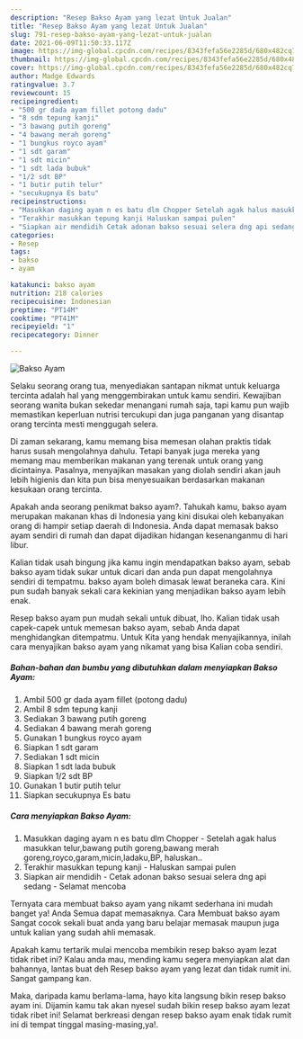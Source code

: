 ```yaml
---
description: "Resep Bakso Ayam yang lezat Untuk Jualan"
title: "Resep Bakso Ayam yang lezat Untuk Jualan"
slug: 791-resep-bakso-ayam-yang-lezat-untuk-jualan
date: 2021-06-09T11:50:33.117Z
image: https://img-global.cpcdn.com/recipes/8343fefa56e2285d/680x482cq70/bakso-ayam-foto-resep-utama.jpg
thumbnail: https://img-global.cpcdn.com/recipes/8343fefa56e2285d/680x482cq70/bakso-ayam-foto-resep-utama.jpg
cover: https://img-global.cpcdn.com/recipes/8343fefa56e2285d/680x482cq70/bakso-ayam-foto-resep-utama.jpg
author: Madge Edwards
ratingvalue: 3.7
reviewcount: 15
recipeingredient:
- "500 gr dada ayam fillet potong dadu"
- "8 sdm tepung kanji"
- "3 bawang putih goreng"
- "4 bawang merah goreng"
- "1 bungkus royco ayam"
- "1 sdt garam"
- "1 sdt micin"
- "1 sdt lada bubuk"
- "1/2 sdt BP"
- "1 butir putih telur"
- "secukupnya Es batu"
recipeinstructions:
- "Masukkan daging ayam n es batu dlm Chopper Setelah agak halus masukkan telur,bawang putih goreng,bawang merah goreng,royco,garam,micin,ladaku,BP, haluskan.."
- "Terakhir masukkan tepung kanji Haluskan sampai pulen"
- "Siapkan air mendidih Cetak adonan bakso sesuai selera dng api sedang Selamat mencoba"
categories:
- Resep
tags:
- bakso
- ayam

katakunci: bakso ayam 
nutrition: 218 calories
recipecuisine: Indonesian
preptime: "PT14M"
cooktime: "PT41M"
recipeyield: "1"
recipecategory: Dinner

---
```



![Bakso Ayam](https://img-global.cpcdn.com/recipes/8343fefa56e2285d/680x482cq70/bakso-ayam-foto-resep-utama.jpg)

Selaku seorang orang tua, menyediakan santapan nikmat untuk keluarga tercinta adalah hal yang menggembirakan untuk kamu sendiri. Kewajiban seorang  wanita bukan sekedar menangani rumah saja, tapi kamu pun wajib memastikan keperluan nutrisi tercukupi dan juga panganan yang disantap orang tercinta mesti menggugah selera.

Di zaman  sekarang, kamu memang bisa memesan olahan praktis tidak harus susah mengolahnya dahulu. Tetapi banyak juga mereka yang memang mau memberikan makanan yang terenak untuk orang yang dicintainya. Pasalnya, menyajikan masakan yang diolah sendiri akan jauh lebih higienis dan kita pun bisa menyesuaikan berdasarkan makanan kesukaan orang tercinta. 



Apakah anda seorang penikmat bakso ayam?. Tahukah kamu, bakso ayam merupakan makanan khas di Indonesia yang kini disukai oleh kebanyakan orang di hampir setiap daerah di Indonesia. Anda dapat memasak bakso ayam sendiri di rumah dan dapat dijadikan hidangan kesenanganmu di hari libur.

Kalian tidak usah bingung jika kamu ingin mendapatkan bakso ayam, sebab bakso ayam tidak sukar untuk dicari dan anda pun dapat mengolahnya sendiri di tempatmu. bakso ayam boleh dimasak lewat beraneka cara. Kini pun sudah banyak sekali cara kekinian yang menjadikan bakso ayam lebih enak.

Resep bakso ayam pun mudah sekali untuk dibuat, lho. Kalian tidak usah capek-capek untuk memesan bakso ayam, sebab Anda dapat menghidangkan ditempatmu. Untuk Kita yang hendak menyajikannya, inilah cara menyajikan bakso ayam yang nikamat yang bisa Kalian coba sendiri.

<!--inarticleads1-->

##### Bahan-bahan dan bumbu yang dibutuhkan dalam menyiapkan Bakso Ayam:

1. Ambil 500 gr dada ayam fillet (potong dadu)
1. Ambil 8 sdm tepung kanji
1. Sediakan 3 bawang putih goreng
1. Sediakan 4 bawang merah goreng
1. Gunakan 1 bungkus royco ayam
1. Siapkan 1 sdt garam
1. Sediakan 1 sdt micin
1. Siapkan 1 sdt lada bubuk
1. Siapkan 1/2 sdt BP
1. Gunakan 1 butir putih telur
1. Siapkan secukupnya Es batu




<!--inarticleads2-->

##### Cara menyiapkan Bakso Ayam:

1. Masukkan daging ayam n es batu dlm Chopper - Setelah agak halus masukkan telur,bawang putih goreng,bawang merah goreng,royco,garam,micin,ladaku,BP, haluskan..
1. Terakhir masukkan tepung kanji - Haluskan sampai pulen
1. Siapkan air mendidih - Cetak adonan bakso sesuai selera dng api sedang - Selamat mencoba




Ternyata cara membuat bakso ayam yang nikamt sederhana ini mudah banget ya! Anda Semua dapat memasaknya. Cara Membuat bakso ayam Sangat cocok sekali buat anda yang baru belajar memasak maupun juga untuk kalian yang sudah ahli memasak.

Apakah kamu tertarik mulai mencoba membikin resep bakso ayam lezat tidak ribet ini? Kalau anda mau, mending kamu segera menyiapkan alat dan bahannya, lantas buat deh Resep bakso ayam yang lezat dan tidak rumit ini. Sangat gampang kan. 

Maka, daripada kamu berlama-lama, hayo kita langsung bikin resep bakso ayam ini. Dijamin kamu tak akan nyesel sudah bikin resep bakso ayam lezat tidak ribet ini! Selamat berkreasi dengan resep bakso ayam enak tidak rumit ini di tempat tinggal masing-masing,ya!.

